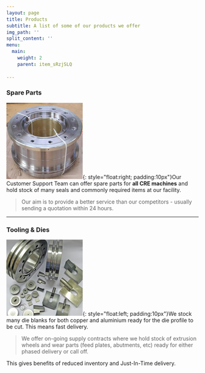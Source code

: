 ```yaml
---
layout: page
title: Products
subtitle: A list of some of our products we offer
img_path: ''
split_content: ''
menu:
  main:
    weight: 2
    parent: item_sRzjSLQ

---
```

### Spare Parts

![](/images/spare-parts-product.jpg){: style="float:right; padding:10px"}Our Customer Support Team can offer spare parts for **all CRE machines** and hold stock of many seals and commonly required items at our facility.

> Our aim is to provide a better service than our competitors - usually sending a quotation within 24 hours.

***

### Tooling & Dies

![](/images/tooling-dies.jpg){: style="float:left; padding:10px"}We stock many die blanks for both copper and aluminium ready for the die profile to be cut. This means fast delivery.

> We offer on-going supply contracts where we hold stock of extrusion wheels and wear parts (feed plates, abutments, etc) ready for either phased delivery or call off. 

This gives benefits of reduced inventory and Just-In-Time delivery.
